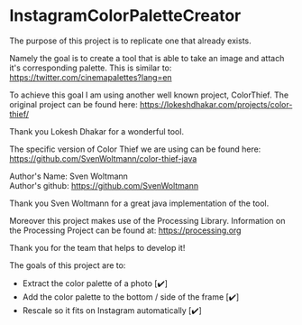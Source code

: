 # InstagramColorPaletteCreator


The purpose of this project is to replicate one that already exists.

Namely the goal is to create a tool that is able to take an image and attach it's corresponding palette. This is similar to: https://twitter.com/cinemapalettes?lang=en

To achieve this goal I am using another well known project, ColorThief. The original project can be found here: https://lokeshdhakar.com/projects/color-thief/

Thank you Lokesh Dhakar for a wonderful tool.

The specific version of Color Thief we are using can be found here: https://github.com/SvenWoltmann/color-thief-java

Author's Name: Sven Woltmann <br />
Author's github: https://github.com/SvenWoltmann

Thank you Sven Woltmann for a great java implementation of the tool.

Moreover this project makes use of the Processing Library. Information on the Processing Project can be found at: https://processing.org <br />

Thank you for the team that helps to develop it! <br />

The goals of this project are to:
 
* Extract the color palette of a photo [✔️]
* Add the color palette to the bottom / side of the frame [✔️]
* Rescale so it fits on Instagram automatically [✔️]
